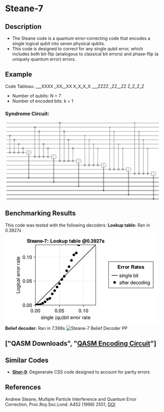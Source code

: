 # Steane-7

## Description
 - The Steane code is a quantum error-correcting code that encodes a single logical qubit into seven physical qubits.
 - This code is designed to correct for any single qubit error, which includes both bit-flip (analogous to classical bit errors) and phase-flip (a uniquely quantum error) errors.

## Example
Code Tableau:
___XXXX
_XX__XX
X_X_X_X
___ZZZZ
_ZZ__ZZ
Z_Z_Z_Z
- Number of qubits: N = 7
- Number of encoded bits: k = 1
### Syndrome Circuit:
![Steane-7 Syndrome Circuit](images\codeplots\Steane-7-codeplot.png)

## Benchmarking Results
This code was tested with the following decoders:
**Lookup table:** Ran in 0.3927s
![Steane-7 Truth Table PP](images\performanceplots\Steane-7-lookuptable.png)
**Belief decoder:** Ran in 7.398s
![Steane-7 Belief Decoder PP](images\performanceplots\Steane-7-belief.png)

## 

## ["QASM Downloads", "[QASM Encoding Circuit](QASMDownloads\\Steane-7-encodingCircuit.qasm)"]

## Similar Codes 
- **[Shor-9](https://math.mit.edu/~shor/papers/good-codes.pdf)**: Degenerate CSS code designed to account for parity errors

## References
Andrew Steane, Multiple Particle Interference and Quantum Error Correction, Proc.Roy.Soc.Lond. A452 (1996) 2551, [DOI](https://doi.org/10.1098/rspa.1996.0136)